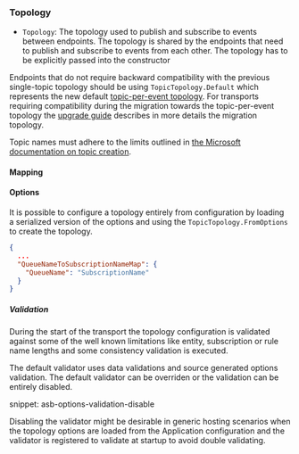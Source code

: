 ### Topology

* `Topology`: The topology used to publish and subscribe to events between endpoints. The topology is shared by the endpoints that need to publish and subscribe to events from each other. The topology has to be explicitly passed into the constructor

Endpoints that do not require backward compatibility with the previous single-topic topology should be using `TopicTopology.Default` which represents the new default [topic-per-event topology](/transports/azure-service-bus/topology.md). For transports requiring compatibility during the migration towards the topic-per-event topology the [upgrade guide](/transports/upgrades/asbs-4to5.md) describes in more details the migration topology.

Topic names must adhere to the limits outlined in [the Microsoft documentation on topic creation](https://docs.microsoft.com/en-us/rest/api/servicebus/create-topic).

#### Mapping

#### Options

It is possible to configure a topology entirely from configuration by loading a serialized version of the options and using the `TopicTopology.FromOptions` to create the topology.

```json
{
  ...
  "QueueNameToSubscriptionNameMap": {
    "QueueName": "SubscriptionName"
  }
}
```

##### Validation

During the start of the transport the topology configuration is validated against some of the well known limitations like entity, subscription or rule name lengths and some consistency validation is executed.

The default validator uses data validations and source generated options validation. The default validator can be overriden or the validation can be entirely disabled.

snippet: asb-options-validation-disable

Disabling the validator might be desirable in generic hosting scenarios when the topology options are loaded from the Application configuration and the validator is registered to validate at startup to avoid double validating.